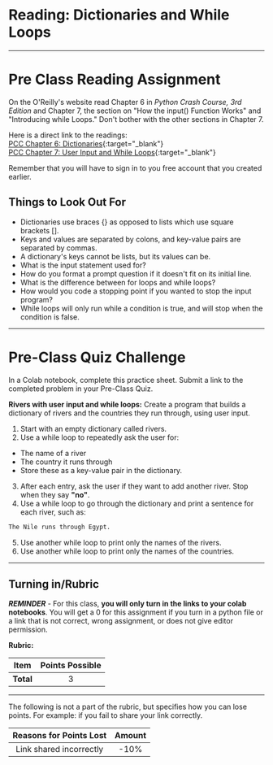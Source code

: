 #  Reading: Dictionaries and While Loops

---

# Pre Class Reading Assignment

On the O'Reilly's website read Chapter 6 in _Python Crash Course, 3rd Edition_  and Chapter 7, the section on "How 
the input() Function Works" and "Introducing while Loops." Don't bother with the other sections in Chapter 7.

Here is a direct link to the readings:</br>
[PCC Chapter 6: Dictionaries](https://learning.oreilly.com/library/view/python-crash-course/9781098156664/c06.xhtml){:target="_blank"}</br>
[PCC Chapter 7: User Input and While Loops](https://learning.oreilly.com/library/view/python-crash-course/9781098156664/c07.xhtml){:target="_blank"}

Remember that you will have to sign in to you free account that you created earlier.


## Things to Look Out For
- Dictionaries use braces {} as opposed to lists which use square brackets [].
- Keys and values are separated by colons, and key-value pairs are separated by commas.
- A dictionary's keys cannot be lists, but its values can be.
- What is the input statement used for? 
- How do you format a prompt question if it doesn't fit on its initial line.
- What is the difference between for loops and while loops?
- How would you code a stopping point if you wanted to stop the input program?
- While loops will only run while a condition is true, and will stop when the condition is false.

---

# Pre-Class Quiz Challenge
In a Colab notebook, complete this practice sheet. Submit a link to the completed problem in your Pre-Class Quiz.

**Rivers with user input and while loops:**
Create a program that builds a dictionary of rivers and the countries they run through, using user input.

1. Start with an empty dictionary called rivers.
2. Use a while loop to repeatedly ask the user for:

  - The name of a river
  - The country it runs through
  - Store these as a key-value pair in the dictionary.

3. After each entry, ask the user if they want to add another river. Stop when they say **"no"**.
4. Use a while loop to go through the dictionary and print a sentence for each river, such as:
```python
The Nile runs through Egypt.
```
5. Use another while loop to print only the names of the rivers.
6. Use another while loop to print only the names of the countries.

---

## Turning in/Rubric

**_REMINDER_** - For this class, **you will only turn in the links to your colab notebooks**. You will get a 0 for this assignment if you turn in a python file or a link that is not correct, wrong assignment, or does not give editor permission.

**Rubric:**

|                      Item                      | Points Possible |
|:----------------------------------------------:|:---------------:|
| <div style="text-align: right">**Total**</div> |        3        |

---

The following is not a part of the rubric, but specifies how you can lose points. For example: if you fail to share your link correctly.

| **Reasons for Points Lost** |    **Amount**     |  
|:---------------------------:|:-----------------:|
|   Link shared incorrectly   |       -10%        |